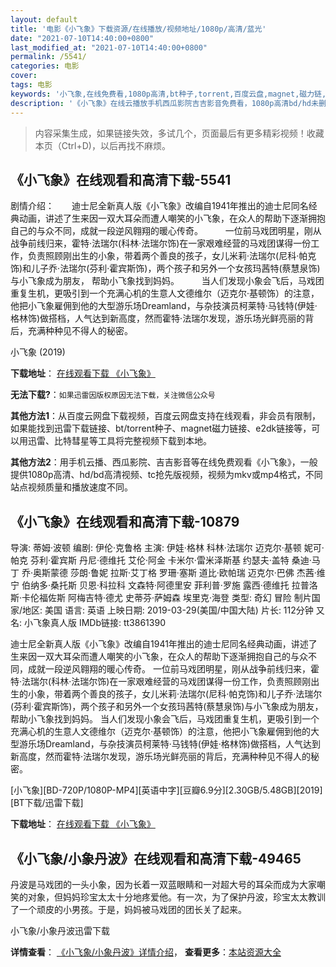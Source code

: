 ```yaml
---
layout: default
title: '电影《小飞象》下载资源/在线播放/视频地址/1080p/高清/蓝光'
date: "2021-07-10T14:40:00+0800"
last_modified_at: "2021-07-10T14:40:00+0800"
permalink: /5541/
categories: 电影
cover:
tags: 电影
keywords: '小飞象,在线免费看,1080p高清,bt种子,torrent,百度云盘,magnet,磁力链,迅雷下载资源'
description: '《小飞象》在线云播放手机西瓜影院吉吉影音免费看，1080p高清bd/hd未删减完整版和tc抢先枪版，mkv/mp4格式，附带bt/torrent种子、magnet/磁力链、百度云盘、网盘资源迅雷下载链接'
---
```


>内容采集生成，如果链接失效，多试几个，页面最后有更多精彩视频！收藏本页（Ctrl+D)，以后再找不麻烦。


## 《小飞象》在线观看和高清下载-5541

剧情介绍：　　迪士尼全新真人版《小飞象》改编自1941年推出的迪士尼同名经典动画，讲述了生来因一双大耳朵而遭人嘲笑的小飞象，在众人的帮助下逐渐拥抱自己的与众不同，成就一段逆风翱翔的暖心传奇。  　　一位前马戏团明星，刚从战争前线归来，霍特·法瑞尔(科林·法瑞尔饰)在一家艰难经营的马戏团谋得一份工作，负责照顾刚出生的小象，带着两个善良的孩子，女儿米莉·法瑞尔(尼科·帕克饰)和儿子乔·法瑞尔(芬利·霍宾斯饰)，两个孩子和另外一个女孩玛茜特(蔡慧泉饰)与小飞象成为朋友， 帮助小飞象找到妈妈。  　　当人们发现小象会飞后，马戏团重复生机，更吸引到一个充满心机的生意人文德维尔（迈克尔·基顿饰）的注意，他把小飞象雇佣到他的大型游乐场Dreamland，与杂技演员柯莱特·马钱特(伊娃·格林饰)做搭档，人气达到新高度，然而霍特·法瑞尔发现，游乐场光鲜亮丽的背后，充满种种见不得人的秘密。


小飞象 (2019)

**下载地址**： [在线观看下载 《小飞象》](https://www.btbtdy.me/btdy/dy16092.html) 


**无法下载?**：`如果迅雷因版权原因无法下载，关注微信公众号 `

**其他方法1**：从百度云网盘下载视频，百度云网盘支持在线观看，非会员有限制，如果能找到迅雷下载链接、bt/torrent种子、magnet磁力链接、e2dk链接等，可以用迅雷、比特彗星等工具将完整视频下载到本地。

**其他方法2**：用手机云播、西瓜影院、吉吉影音等在线免费观看《小飞象》，一般提供1080p高清、hd/bd高清视频、tc抢先版视频，视频为mkv或mp4格式，不同站点视频质量和播放速度不同。


## 《小飞象》在线观看和高清下载-10879

导演: 蒂姆·波顿 编剧: 伊伦·克鲁格 主演: 伊娃·格林 科林·法瑞尔 迈克尔·基顿 妮可·帕克 芬利·霍宾斯 丹尼·德维托 艾伦·阿金 卡米尔·雷米泽斯基 约瑟夫·盖特 桑迪·马丁 乔·奥斯蒙德 莎朗·鲁妮 拉斯·艾丁格 罗珊·塞斯 道比·欧帕瑞 迈克尔·巴佛 杰茜·维宁 伯纳多·桑托斯 贝恩·科拉科 文森特·阿德里安 菲利普·罗施 露西·德维托 拉普洛斯·卡伦福佐斯 阿梅吉特·德尤 史蒂芬·萨姆森 埃里克·海登 类型: 奇幻 冒险 制片国家/地区: 美国 语言: 英语 上映日期: 2019-03-29(美国/中国大陆) 片长: 112分钟 又名: 小飞象真人版 IMDb链接: tt3861390

迪士尼全新真人版《小飞象》改编自1941年推出的迪士尼同名经典动画，讲述了生来因一双大耳朵而遭人嘲笑的小飞象，在众人的帮助下逐渐拥抱自己的与众不同，成就一段逆风翱翔的暖心传奇。 一位前马戏团明星，刚从战争前线归来，霍特·法瑞尔(科林·法瑞尔饰)在一家艰难经营的马戏团谋得一份工作，负责照顾刚出生的小象，带着两个善良的孩子，女儿米莉·法瑞尔(尼科·帕克饰)和儿子乔·法瑞尔(芬利·霍宾斯饰)，两个孩子和另外一个女孩玛茜特(蔡慧泉饰)与小飞象成为朋友， 帮助小飞象找到妈妈。 当人们发现小象会飞后，马戏团重复生机，更吸引到一个充满心机的生意人文德维尔（迈克尔·基顿饰）的注意，他把小飞象雇佣到他的大型游乐场Dreamland，与杂技演员柯莱特·马钱特(伊娃·格林饰)做搭档，人气达到新高度，然而霍特·法瑞尔发现，游乐场光鲜亮丽的背后，充满种种见不得人的秘密。


[小飞象][BD-720P/1080P-MP4][英语中字][豆瓣6.9分][2.30GB/5.48GB][2019][BT下载/迅雷下载]

**下载地址**： [在线观看下载 《小飞象》](https://www.btdx8.com/torrent/xfx_2019.html) 


## 《小飞象/小象丹波》在线观看和高清下载-49465

丹波是马戏团的一头小象，因为长着一双蓝眼睛和一对超大号的耳朵而成为大家嘲笑的对象，但妈妈珍宝太太十分地疼爱他。有一次，为了保护丹波，珍宝太太教训了一个顽皮的小男孩。于是，妈妈被马戏团的团长关了起来。


小飞象/小象丹波迅雷下载

**详情查看**： [《小飞象/小象丹波》详情介绍](/movie/49465/)， **查看更多**：[本站资源大全](/movie/t/all/)

